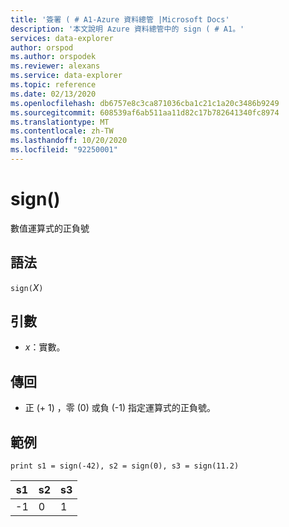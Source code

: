 ```yaml
---
title: '簽署 ( # A1-Azure 資料總管 |Microsoft Docs'
description: '本文說明 Azure 資料總管中的 sign ( # A1。'
services: data-explorer
author: orspod
ms.author: orspodek
ms.reviewer: alexans
ms.service: data-explorer
ms.topic: reference
ms.date: 02/13/2020
ms.openlocfilehash: db6757e8c3ca871036cba1c21c1a20c3486b9249
ms.sourcegitcommit: 608539af6ab511aa11d82c17b782641340fc8974
ms.translationtype: MT
ms.contentlocale: zh-TW
ms.lasthandoff: 10/20/2020
ms.locfileid: "92250001"
---
```

# <a name="sign"></a>sign()

數值運算式的正負號

## <a name="syntax"></a>語法

`sign(`*X*`)`

## <a name="arguments"></a>引數

* *x*：實數。

## <a name="returns"></a>傳回

* 正 (+ 1) ，零 (0) 或負 (-1) 指定運算式的正負號。 

## <a name="examples"></a>範例

```kusto
print s1 = sign(-42), s2 = sign(0), s3 = sign(11.2)

```

|s1|s2|s3|
|---|---|---|
|-1|0|1|